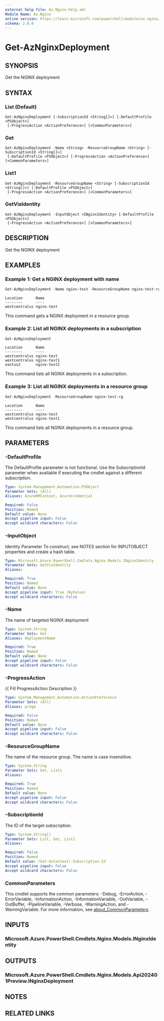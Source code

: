 ```yaml
---
external help file: Az.Nginx-help.xml
Module Name: Az.Nginx
online version: https://learn.microsoft.com/powershell/module/az.nginx/get-aznginxdeployment
schema: 2.0.0
---
```


# Get-AzNginxDeployment

## SYNOPSIS
Get the NGINX deployment

## SYNTAX

### List (Default)
```
Get-AzNginxDeployment [-SubscriptionId <String[]>] [-DefaultProfile <PSObject>]
 [-ProgressAction <ActionPreference>] [<CommonParameters>]
```

### Get
```
Get-AzNginxDeployment -Name <String> -ResourceGroupName <String> [-SubscriptionId <String[]>]
 [-DefaultProfile <PSObject>] [-ProgressAction <ActionPreference>] [<CommonParameters>]
```

### List1
```
Get-AzNginxDeployment -ResourceGroupName <String> [-SubscriptionId <String[]>] [-DefaultProfile <PSObject>]
 [-ProgressAction <ActionPreference>] [<CommonParameters>]
```

### GetViaIdentity
```
Get-AzNginxDeployment -InputObject <INginxIdentity> [-DefaultProfile <PSObject>]
 [-ProgressAction <ActionPreference>] [<CommonParameters>]
```

## DESCRIPTION
Get the NGINX deployment

## EXAMPLES

### Example 1: Get a NGINX deployment with name
```powershell
Get-AzNginxDeployment -Name nginx-test -ResourceGroupName nginx-test-rg
```

```output
Location      Name
--------      ----
westcentralus nginx-test
```

This command gets a NGINX deployment in a resource group.

### Example 2: List all NGINX deployments in a subscription
```powershell
Get-AzNginxDeployment
```

```output
Location      Name
--------      ----
westcentralus nginx-test
westcentralus nginx-test1
eastus2       nginx-test2
```

This command lists all NGINX deployments in a subscription.

### Example 3: List all NGINX deployments in a resource group
```powershell
Get-AzNginxDeployment -ResourceGroupName nginx-test-rg
```

```output
Location      Name
--------      ----
westcentralus nginx-test
westcentralus nginx-test1
```

This command lists all NGINX deployments in a resource group.

## PARAMETERS

### -DefaultProfile
The DefaultProfile parameter is not functional.
Use the SubscriptionId parameter when available if executing the cmdlet against a different subscription.

```yaml
Type: System.Management.Automation.PSObject
Parameter Sets: (All)
Aliases: AzureRMContext, AzureCredential

Required: False
Position: Named
Default value: None
Accept pipeline input: False
Accept wildcard characters: False
```

### -InputObject
Identity Parameter
To construct, see NOTES section for INPUTOBJECT properties and create a hash table.

```yaml
Type: Microsoft.Azure.PowerShell.Cmdlets.Nginx.Models.INginxIdentity
Parameter Sets: GetViaIdentity
Aliases:

Required: True
Position: Named
Default value: None
Accept pipeline input: True (ByValue)
Accept wildcard characters: False
```

### -Name
The name of targeted NGINX deployment

```yaml
Type: System.String
Parameter Sets: Get
Aliases: DeploymentName

Required: True
Position: Named
Default value: None
Accept pipeline input: False
Accept wildcard characters: False
```

### -ProgressAction
{{ Fill ProgressAction Description }}

```yaml
Type: System.Management.Automation.ActionPreference
Parameter Sets: (All)
Aliases: proga

Required: False
Position: Named
Default value: None
Accept pipeline input: False
Accept wildcard characters: False
```

### -ResourceGroupName
The name of the resource group.
The name is case insensitive.

```yaml
Type: System.String
Parameter Sets: Get, List1
Aliases:

Required: True
Position: Named
Default value: None
Accept pipeline input: False
Accept wildcard characters: False
```

### -SubscriptionId
The ID of the target subscription.

```yaml
Type: System.String[]
Parameter Sets: List, Get, List1
Aliases:

Required: False
Position: Named
Default value: (Get-AzContext).Subscription.Id
Accept pipeline input: False
Accept wildcard characters: False
```

### CommonParameters
This cmdlet supports the common parameters: -Debug, -ErrorAction, -ErrorVariable, -InformationAction, -InformationVariable, -OutVariable, -OutBuffer, -PipelineVariable, -Verbose, -WarningAction, and -WarningVariable. For more information, see [about_CommonParameters](http://go.microsoft.com/fwlink/?LinkID=113216).

## INPUTS

### Microsoft.Azure.PowerShell.Cmdlets.Nginx.Models.INginxIdentity

## OUTPUTS

### Microsoft.Azure.PowerShell.Cmdlets.Nginx.Models.Api202401Preview.INginxDeployment

## NOTES

## RELATED LINKS
